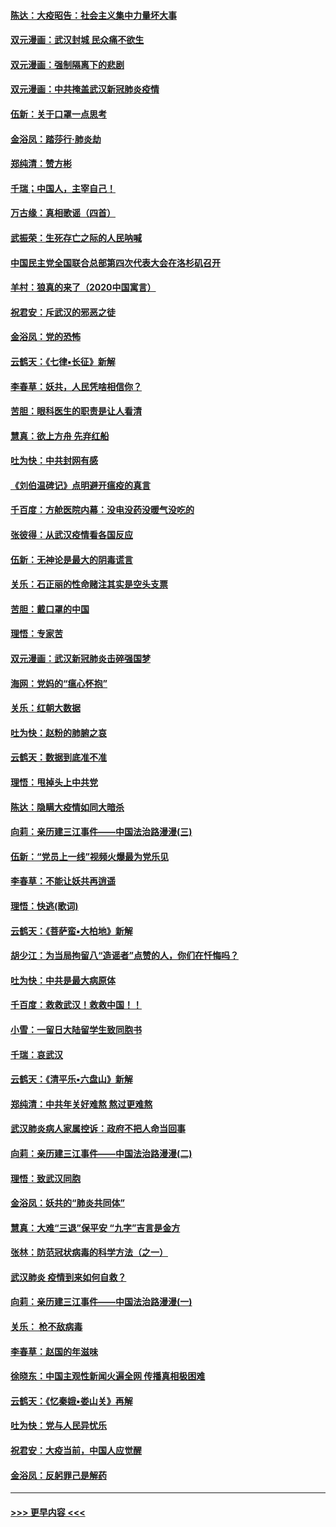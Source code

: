 #### [陈达：大疫昭告：社会主义集中力量坏大事](../pages/nsc993/n11859419.md?t=02111331) 
#### [双元漫画：武汉封城 民众痛不欲生](../pages/nsc993/n11859287.md?t=02111331) 
#### [双元漫画：强制隔离下的悲剧](../pages/nsc993/n11859244.md?t=02111331) 
#### [双元漫画：中共掩盖武汉新冠肺炎疫情](../pages/nsc993/n11858249.md?t=02111331) 
#### [伍新：关于口罩一点思考](../pages/nsc993/n11859195.md?t=02111331) 
#### [金浴凤：踏莎行‧肺炎劫](../pages/nsc993/n11858227.md?t=02111331) 
#### [郑纯清：赞方彬](../pages/nsc993/n11856803.md?t=02111331) 
#### [千瑞；中国人，主宰自己！](../pages/nsc993/n11856793.md?t=02111331) 
#### [万古缘：真相歌谣（四首）](../pages/nsc993/n11856263.md?t=02111331) 
#### [武振荣：生死存亡之际的人民呐喊](../pages/nsc993/n11856256.md?t=02111331) 
#### [中国民主党全国联合总部第四次代表大会在洛杉矶召开](../pages/nsc993/n11856344.md?t=02111331) 
#### [羊村：狼真的来了（2020中国寓言）](../pages/nsc993/n11856229.md?t=02111331) 
#### [祝君安：斥武汉的邪恶之徒](../pages/nsc993/n11855861.md?t=02111331) 
#### [金浴凤：党的恐怖](../pages/nsc993/n11855849.md?t=02111331) 
#### [云鹤天：《七律▪长征》新解](../pages/nsc993/n11855479.md?t=02111331) 
#### [李春草：妖共，人民凭啥相信你？](../pages/nsc993/n11855196.md?t=02111331) 
#### [苦胆：眼科医生的职责是让人看清](../pages/nsc993/n11853840.md?t=02111331) 
#### [慧真：欲上方舟 先弃红船](../pages/nsc993/n11853483.md?t=02111331) 
#### [吐为快：中共封网有感](../pages/nsc993/n11852575.md?t=02111331) 
#### [《刘伯温碑记》点明避开瘟疫的真言](../pages/nsc993/n11852128.md?t=02111331) 
#### [千百度：方舱医院内幕：没电没药没暖气没吃的](../pages/nsc993/n11850211.md?t=02111331) 
#### [张彼得：从武汉疫情看各国反应](../pages/nsc993/n11850102.md?t=02111331) 
#### [伍新：无神论是最大的阴毒谎言](../pages/nsc993/n11846129.md?t=02111331) 
#### [关乐：石正丽的性命赌注其实是空头支票](../pages/nsc993/n11846109.md?t=02111331) 
#### [苦胆：戴口罩的中国](../pages/nsc993/n11845576.md?t=02111331) 
#### [理悟：专家苦](../pages/nsc993/n11845564.md?t=02111331) 
#### [双元漫画：武汉新冠肺炎击碎强国梦](../pages/nsc993/n11843320.md?t=02111331) 
#### [海网：党妈的“瘟心怀抱”](../pages/nsc993/n11840740.md?t=02111331) 
#### [关乐：红朝大数据](../pages/nsc993/n11840675.md?t=02111331) 
#### [吐为快：赵粉的肺腑之哀](../pages/nsc993/n11840618.md?t=02111331) 
#### [云鹤天：数据到底准不准](../pages/nsc993/n11840325.md?t=02111331) 
#### [理悟：甩掉头上中共党](../pages/nsc993/n11838826.md?t=02111331) 
#### [陈达：隐瞒大疫情如同大暗杀](../pages/nsc993/n11838771.md?t=02111331) 
#### [向莉：亲历建三江事件——中国法治路漫漫(三)](../pages/nsc993/n11831825.md?t=02111331) 
#### [伍新：“党员上一线”视频火爆最为党乐见](../pages/nsc993/n11838200.md?t=02111331) 
#### [李春草：不能让妖共再逍遥](../pages/nsc993/n11838102.md?t=02111331) 
#### [理悟：快逃(歌词)](../pages/nsc993/n11838083.md?t=02111331) 
#### [云鹤天：《菩萨蛮▪大柏地》新解](../pages/nsc993/n11838059.md?t=02111331) 
#### [胡少江：为当局拘留八“造谣者”点赞的人，你们在忏悔吗？](../pages/nsc993/n11836801.md?t=02111331) 
#### [吐为快：中共是最大病原体](../pages/nsc993/n11836748.md?t=02111331) 
#### [千百度：救救武汉！救救中国！！](../pages/nsc993/n11836145.md?t=02111331) 
#### [小雪：一留日大陆留学生致同胞书](../pages/nsc993/n11834624.md?t=02111331) 
#### [千瑞：哀武汉](../pages/nsc993/n11833647.md?t=02111331) 
#### [云鹤天：《清平乐▪六盘山》新解](../pages/nsc993/n11833611.md?t=02111331) 
#### [郑纯清：中共年关好难熬 熬过更难熬](../pages/nsc993/n11833489.md?t=02111331) 
#### [武汉肺炎病人家属控诉：政府不把人命当回事](../pages/nsc993/n11833205.md?t=02111331) 
#### [向莉：亲历建三江事件——中国法治路漫漫(二)](../pages/nsc993/n11829102.md?t=02111331) 
#### [理悟：致武汉同胞](../pages/nsc993/n11831522.md?t=02111331) 
#### [金浴凤：妖共的“肺炎共同体”](../pages/nsc993/n11829448.md?t=02111331) 
#### [慧真：大难“三退”保平安 “九字”吉言是金方](../pages/nsc993/n11829501.md?t=02111331) 
#### [张林：防范冠状病毒的科学方法（之一）](../pages/nsc993/n11828618.md?t=02111331) 
#### [武汉肺炎 疫情到来如何自救？](../pages/nsc993/n11827632.md?t=02111331) 
#### [向莉：亲历建三江事件——中国法治路漫漫(一)](../pages/nsc993/n11827190.md?t=02111331) 
#### [关乐： 枪不敌病毒](../pages/nsc993/n11826746.md?t=02111331) 
#### [李春草：赵国的年滋味](../pages/nsc993/n11826321.md?t=02111331) 
#### [徐晓东：中国主观性新闻火遍全网 传播真相极困难](../pages/nsc993/n11826508.md?t=02111331) 
#### [云鹤天：《忆秦娥▪娄山关》再解](../pages/nsc993/n11824682.md?t=02111331) 
#### [吐为快：党与人民异忧乐](../pages/nsc993/n11824660.md?t=02111331) 
#### [祝君安：大疫当前，中国人应觉醒](../pages/nsc993/n11821946.md?t=02111331) 
#### [金浴凤：反躬罪己是解药](../pages/nsc993/n11820280.md?t=02111331) 

----
#### [ >>> 更早内容 <<< ](../indexes/nsc993-earlier.md)
